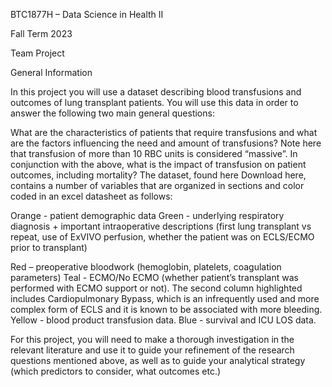 BTC1877H – Data Science in Health II 

Fall Term 2023

Team Project

 

General Information


In this project you will use a dataset describing blood transfusions and outcomes of lung transplant patients. You will use this data in order to answer the following two main general questions:

What are the characteristics of patients that require transfusions and what are the factors influencing the need and amount of transfusions? Note here that transfusion of more than 10 RBC units is considered “massive”.
In conjunction with the above, what is the impact of transfusion on patient outcomes, including mortality?
The dataset, found here Download here, contains a number of variables that are organized in sections and color coded in an excel datasheet as follows:

Orange - patient demographic data
Green - underlying respiratory diagnosis + important intraoperative descriptions (first lung transplant vs repeat, use of ExVIVO perfusion, whether the patient was on ECLS/ECMO prior to transplant)

Red – preoperative bloodwork (hemoglobin, platelets, coagulation parameters)
Teal - ECMO/No ECMO (whether patient’s transplant was performed with ECMO support or not). The second column highlighted includes Cardiopulmonary Bypass, which is an infrequently used and more complex form of ECLS and it is known to be associated with more bleeding.
Yellow - blood product transfusion data.
Blue - survival and ICU LOS data.

 

For this project, you will need to make a thorough investigation in the relevant literature and use it to guide your refinement of the research questions mentioned above, as well as to guide your analytical strategy (which predictors to consider, what outcomes etc.)
